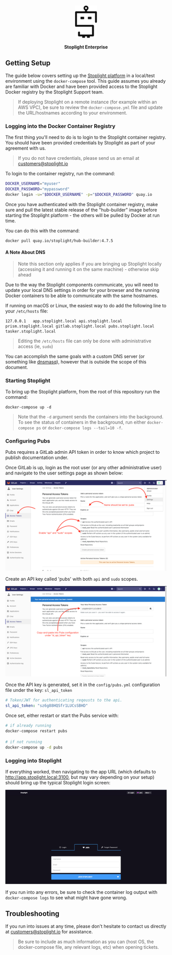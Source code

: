 <p align="center">
  <img height="100px" src="docs/assets/images/stoplight-dude-dark.png"/>
  <br><br><b>Stoplight Enterprise</b>
</p>


## Getting Setup

The guide below covers setting up the [Stoplight platform](https://next.stoplight.io) in a local/test environment using the `docker-compose` tool. This guide assumes you already are familiar with Docker and have been provided access to the Stoplight Docker registry by the Stoplight Support team.

> If deploying Stoplight on a remote instance (for example within an AWS VPC), be sure to review the `docker-compose.yml` file and update the URL/hostnames according to your environment.

### Logging into the Docker Container Registry

The first thing you'll need to do is to login to the Stoplight container registry. You should have been provided credentials by Stoplight as part of your agreement with us.

> If you do not have credentials, please send us an email at customers@stoplight.io

To login to the container registry, run the command:

```bash
DOCKER_USERNAME="myuser"
DOCKER_PASSWORD="mypassword"
docker login -u="$DOCKER_USERNAME" -p="$DOCKER_PASSWORD" quay.io
```

Once you have authenticated with the Stoplight container registry, make sure and pull the latest stable release of the "hub-builder" image before starting the Stoplight platform - the others will be pulled by Docker at run time.

You can do this with the command:

```bash
docker pull quay.io/stoplight/hub-builder:4.7.5
```

#### A Note About DNS

> Note this section only applies if you are bringing up Stoplight locally (accessing it and running it on the same machine) - otherwise skip ahead

Due to the way the Stoplight components communicate, you will need to update your local DNS settings in order for your browser and the running Docker containers to be able to communicate with the same hostnames.

If running on macOS or Linux, the easiest way to do add the following line to your `/etc/hosts` file:

```
127.0.0.1   app.stoplight.local api.stoplight.local prism.stoplight.local gitlab.stoplight.local pubs.stoplight.local tasker.stoplight.local
```

> Editing the `/etc/hosts` file can only be done with administrative access (ie, `sudo`)

You can accomplish the same goals with a custom DNS server (or something like [dnsmasq](http://www.thekelleys.org.uk/dnsmasq/doc.html)), however that is outside the scope of this document.

### Starting Stoplight

To bring up the Stoplight platform, from the root of this repository run the command:

```
docker-compose up -d
```

> Note that the `-d` argument sends the containers into the background. To see the status of containers in the background, run either `docker-compose ps` or `docker-compose logs --tail=10 -f`.

### Configuring Pubs

Pubs requires a GitLab admin API token in order to know which project to publish
documentation under.

Once GitLab is up, login as the root user (or any other
administrative user) and navigate to the user settings page as shown below:

![Generating an API token](./docs/assets/images/configuring_pubs_1.png)

Create an API key called 'pubs' with both `api` and `sudo` scopes.

![Collecting the API token](./docs/assets/images/configuring_pubs_2.png)

Once the API key is generated, set it in the `config/pubs.yml` configuration
file under the key: `sl_api_token`

```yaml
# Token/JWT for authenticating reqeusts to the api.
sl_api_token: "sz6g88HQSfr1LUCsSBHD"
```

Once set, either restart or start the Pubs service with:

```bash
# if already running
docker-compose restart pubs

# if not running
docker-compose up -d pubs
```

### Logging into Stoplight

If everything worked, then navigating to the app URL (which defaults to http://app.stoplight.local:3100, but may vary depending on your setup) should bring up the typical Stoplight login screen:

![The Stoplight login screen](./docs/assets/images/logging_into_stoplight_1.png)

If you run into any errors, be sure to check the container log output with `docker-compose logs` to see what might have gone wrong.

## Troubleshooting

If you run into issues at any time, please don't hesitate to contact us directly at customers@stoplight.io for assistance.

> Be sure to include as much information as you can (host OS, the docker-compose file, any relevant logs, etc) when opening tickets.
